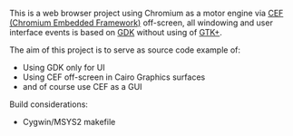 This is a web browser project using Chromium as a motor engine via [CEF (Chromium Embedded Framework)](https://cefbuilds.com) off-screen, all windowing and user interface events is based on [GDK](https://developer.gnome.org/gdk3/3.16/) without using of [GTK+](http://www.gtk.org).

The aim of this project is to serve as source code example of:

* Using GDK only for UI
* Using CEF off-screen in Cairo Graphics surfaces
* and of course use CEF as a GUI

Build considerations:

* Cygwin/MSYS2 makefile